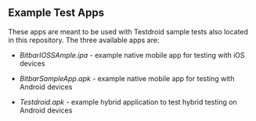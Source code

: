 ## Example Test Apps

These apps are meant to be used with Testdroid sample tests also located in this repository. The three available apps are:

* *BitbarIOSSAmple.ipa* - example native mobile app for testing with iOS devices

* *BitbarSampleApp.apk* - example native mobile app for testing with Android devices

* *Testdroid.apk* - example hybrid application to test hybrid testing on Android devices

